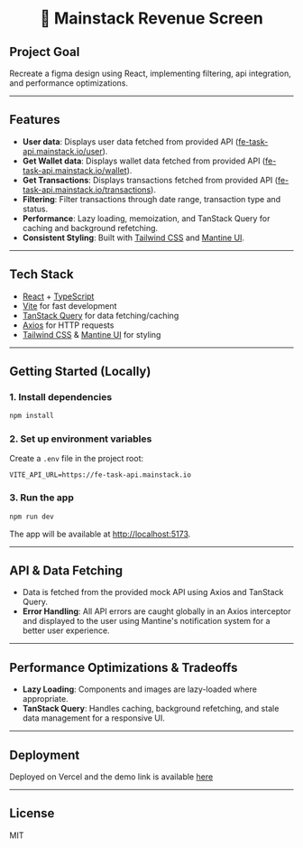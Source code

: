 <h1 align="center">📧 Mainstack Revenue Screen</h1>

## Project Goal

Recreate a figma design using React, implementing filtering, api integration, and performance optimizations.

---

## Features

- **User data**: Displays user data fetched from provided API ([fe-task-api.mainstack.io/user](https://fe-task-api.mainstack.io/user)).
- **Get Wallet data**: Displays wallet data fetched from provided API ([fe-task-api.mainstack.io/wallet](https://fe-task-api.mainstack.io/wallet)).
- **Get Transactions**: Displays transactions fetched from provided API ([fe-task-api.mainstack.io/transactions](https://fe-task-api.mainstack.io/transactions)).
- **Filtering**: Filter transactions through date range, transaction type and status.
- **Performance**: Lazy loading, memoization, and TanStack Query for caching and background refetching.
- **Consistent Styling**: Built with [Tailwind CSS](https://tailwindcss.com/) and [Mantine UI](https://mantine.dev/).

---

## Tech Stack

- [React](https://react.dev/) + [TypeScript](https://www.typescriptlang.org/)
- [Vite](https://vitejs.dev/) for fast development
- [TanStack Query](https://tanstack.com/query/latest) for data fetching/caching
- [Axios](https://axios-http.com/) for HTTP requests
- [Tailwind CSS](https://tailwindcss.com/) & [Mantine UI](https://mantine.dev/) for styling

---

## Getting Started (Locally)

### 1. Install dependencies

```bash
npm install
```

### 2. Set up environment variables

Create a `.env` file in the project root:

```env
VITE_API_URL=https://fe-task-api.mainstack.io
```

### 3. Run the app

```bash
npm run dev
```

The app will be available at [http://localhost:5173](http://localhost:5173).

---


## API & Data Fetching

- Data is fetched from the provided mock API using Axios and TanStack Query.
- **Error Handling**: All API errors are caught globally in an Axios interceptor and displayed to the user using Mantine's notification system for a better user experience.

---

## Performance Optimizations & Tradeoffs

- **Lazy Loading**: Components and images are lazy-loaded where appropriate.
- **TanStack Query**: Handles caching, background refetching, and stale data management for a responsive UI.

---

## Deployment

Deployed on Vercel and the demo link is available [here]()

---

## License

MIT
